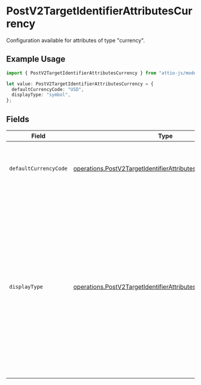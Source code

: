 # PostV2TargetIdentifierAttributesCurrency

Configuration available for attributes of type "currency".

## Example Usage

```typescript
import { PostV2TargetIdentifierAttributesCurrency } from "attio-js/models/operations/postv2targetidentifierattributes.js";

let value: PostV2TargetIdentifierAttributesCurrency = {
  defaultCurrencyCode: "USD",
  displayType: "symbol",
};
```

## Fields

| Field                                                                                                                                                                                                                                                                                                  | Type                                                                                                                                                                                                                                                                                                   | Required                                                                                                                                                                                                                                                                                               | Description                                                                                                                                                                                                                                                                                            | Example                                                                                                                                                                                                                                                                                                |
| ------------------------------------------------------------------------------------------------------------------------------------------------------------------------------------------------------------------------------------------------------------------------------------------------------ | ------------------------------------------------------------------------------------------------------------------------------------------------------------------------------------------------------------------------------------------------------------------------------------------------------ | ------------------------------------------------------------------------------------------------------------------------------------------------------------------------------------------------------------------------------------------------------------------------------------------------------ | ------------------------------------------------------------------------------------------------------------------------------------------------------------------------------------------------------------------------------------------------------------------------------------------------------ | ------------------------------------------------------------------------------------------------------------------------------------------------------------------------------------------------------------------------------------------------------------------------------------------------------ |
| `defaultCurrencyCode`                                                                                                                                                                                                                                                                                  | [operations.PostV2TargetIdentifierAttributesDefaultCurrencyCode](../../models/operations/postv2targetidentifierattributesdefaultcurrencycode.md)                                                                                                                                                       | :heavy_check_mark:                                                                                                                                                                                                                                                                                     | The ISO4217 code representing the currency that values for this attribute should be stored in.                                                                                                                                                                                                         | USD                                                                                                                                                                                                                                                                                                    |
| `displayType`                                                                                                                                                                                                                                                                                          | [operations.PostV2TargetIdentifierAttributesDisplayType](../../models/operations/postv2targetidentifierattributesdisplaytype.md)                                                                                                                                                                       | :heavy_check_mark:                                                                                                                                                                                                                                                                                     | How the currency should be displayed across the app. "code" will display the ISO currency code e.g. "USD", "name" will display the localized currency name e.g. "British pound", "narrowSymbol" will display "$1" instead of "US$1" and "symbol" will display a localized currency symbol such as "$". | symbol                                                                                                                                                                                                                                                                                                 |